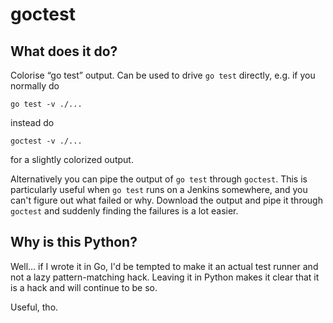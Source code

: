 # goctest

## What does it do?

Colorise “go test” output. Can be used to drive `go test` directly, e.g.
if you normally do

    go test -v ./...

instead do

    goctest -v ./...

for a slightly colorized output.

Alternatively you can pipe the output of `go test` through
`goctest`. This is particularly useful when `go test` runs on a
Jenkins somewhere, and you can't figure out what failed or
why. Download the output and pipe it through `goctest` and suddenly
finding the failures is a lot easier.

## Why is this Python?

Well... if I wrote it in Go, I'd be tempted to make it an actual test
runner and not a lazy pattern-matching hack. Leaving it in Python
makes it clear that it is a hack and will continue to be so.

Useful, tho.
